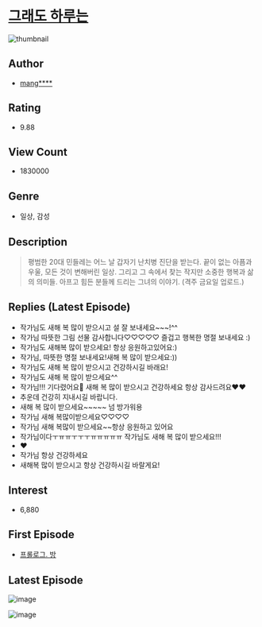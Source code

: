 # [그래도 하루는](https://comic.naver.com/bestChallenge/list?titleId=731775)
![thumbnail](https://image-comic.pstatic.net/user_contents_data/challenge_comic/2021/01/08/326981/thumbnail_202x16449b66574_2e52_4ea3_90e1_5771b972a9cb_00000832.JPEG)

## Author
- [mang****](https://comic.naver.com/artistTitle?id=326981)

## Rating
- 9.88

## View Count
- 1830000

## Genre
- 일상, 감성

## Description
> 평범한 20대 민들레는 어느 날 갑자기 난치병 진단을 받는다. 끝이 없는 아픔과 우울, 모든 것이 변해버린 일상. 그리고 그 속에서 찾는 작지만 소중한 행복과 삶의 의미들. 아프고 힘든 분들께 드리는 그녀의 이야기. (격주 금요일 업로드.)

## Replies (Latest Episode)
- 작가님도 새해 복 많이 받으시고 설 잘 보내세요~~~!^^
- 작가님 따뜻한 그림 선물 감사합니다♡♡♡♡♡ 즐겁고 행복한 명절 보내세요 :)
- 작가님도 새해복 많이 받으세요! 항상 응원하고있어요:)
- 작가님, 따뜻한 명절 보내세요!새해 복 많이 받으세요:))
- 작가님도 새해 복 많이 받으시고 건강하시길 바래요!
- 작가님도 새해 복 많이 받으세요^^
- 작가님!!! 기다렸어요🥹 새해 복 많이 받으시고 건강하세요 항상 감사드려요❤️❤️
- 추운데 건강히 지내시길 바랍니다.
- 새해 복 많이 받으세요~~~~~ 넘 방가워용
- 작가님 새해 복많이받으세요♡♡♡♡
- 작가님 새해 복많이 받으세요~~항상 응원하고 있어요
- 작가님이다ㅜㅠㅠㅜㅜㅜㅠㅠㅠㅠㅠ 작가님도 새해 복 많이 받으세요!!!
- ❤️
- 작가님 항상 건강하세요
- 새해복 많이 받으시고 항상 건강하시길 바랄게요!

## Interest
- 6,880

## First Episode
- [프롤로그. 방](https://comic.naver.com/bestChallenge/detail?titleId=731775&no=1)

## Latest Episode
![image](https://image-comic.pstatic.net/user_contents_data/challenge_comic/2023/01/21/326981/upload_7090467054904816433.jpeg)

![image](https://image-comic.pstatic.net/user_contents_data/challenge_comic/2023/01/21/326981/upload_7293074067638401330.jpeg)
